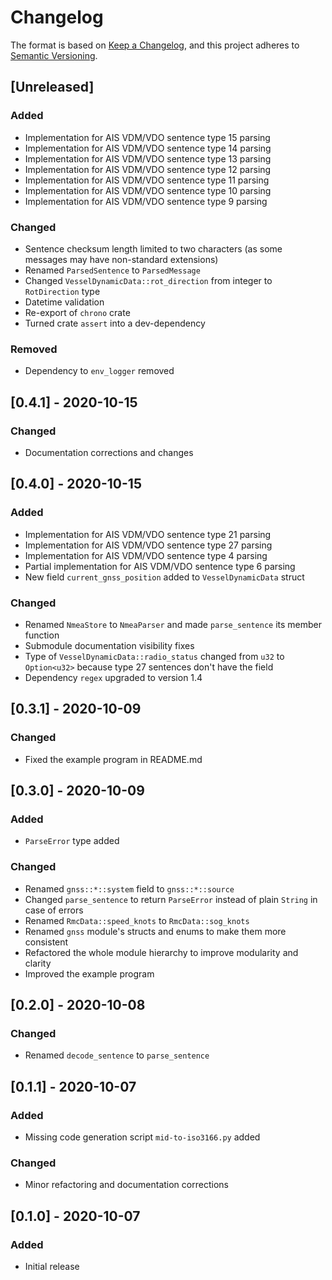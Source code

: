 # Changelog

The format is based on [Keep a Changelog](https://keepachangelog.com/en/1.0.0/),
and this project adheres to [Semantic Versioning](https://semver.org/spec/v2.0.0.html).

## [Unreleased]
### Added
- Implementation for AIS VDM/VDO sentence type 15 parsing
- Implementation for AIS VDM/VDO sentence type 14 parsing
- Implementation for AIS VDM/VDO sentence type 13 parsing
- Implementation for AIS VDM/VDO sentence type 12 parsing
- Implementation for AIS VDM/VDO sentence type 11 parsing
- Implementation for AIS VDM/VDO sentence type 10 parsing
- Implementation for AIS VDM/VDO sentence type 9 parsing
### Changed
- Sentence checksum length limited to two characters (as some messages may have non-standard extensions)
- Renamed `ParsedSentence` to `ParsedMessage`
- Changed `VesselDynamicData::rot_direction` from integer to `RotDirection` type
- Datetime validation
- Re-export of `chrono` crate
- Turned crate `assert` into a dev-dependency
### Removed
- Dependency to `env_logger` removed

## [0.4.1] - 2020-10-15
### Changed
- Documentation corrections and changes

## [0.4.0] - 2020-10-15
### Added
- Implementation for AIS VDM/VDO sentence type 21 parsing
- Implementation for AIS VDM/VDO sentence type 27 parsing
- Implementation for AIS VDM/VDO sentence type 4 parsing
- Partial implementation for AIS VDM/VDO sentence type 6 parsing
- New field `current_gnss_position` added to `VesselDynamicData` struct
### Changed
- Renamed `NmeaStore` to `NmeaParser` and made `parse_sentence` its member function
- Submodule documentation visibility fixes
- Type of `VesselDynamicData::radio_status` changed from `u32` to `Option<u32>` because type 27 
  sentences don't have the field
- Dependency `regex` upgraded to version 1.4

## [0.3.1] - 2020-10-09
### Changed
- Fixed the example program in README.md

## [0.3.0] - 2020-10-09
### Added
- `ParseError` type added

### Changed
- Renamed `gnss::*::system` field to `gnss::*::source`
- Changed `parse_sentence` to return `ParseError` instead of plain `String` in case of errors
- Renamed `RmcData::speed_knots` to `RmcData::sog_knots`
- Renamed `gnss` module's structs and enums to make them more consistent
- Refactored the whole module hierarchy to improve modularity and clarity
- Improved the example program

## [0.2.0] - 2020-10-08
### Changed
- Renamed `decode_sentence` to `parse_sentence` 

## [0.1.1] - 2020-10-07
### Added
- Missing code generation script `mid-to-iso3166.py` added
### Changed
- Minor refactoring and documentation corrections

## [0.1.0] - 2020-10-07
### Added
- Initial release

